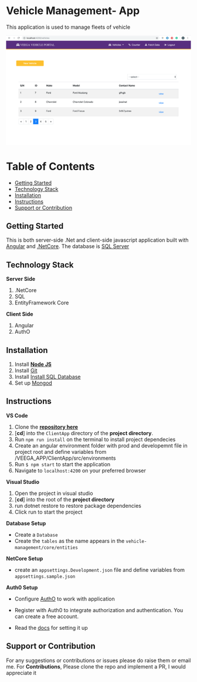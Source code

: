 # Vehicle Management- App

This application is used to manage fleets of vehicle

<img width="1440" alt="Server Side" src="./screenshot.png">

# Table of Contents

- [Getting Started](#getting-started)
- [Technology Stack](#technology-stack)
- [Installation](#installation)
- [Instructions](#instructions)
- [Support or Contribution](#support-or-contribution)

## Getting Started
This is both server-side .Net and client-side javascript application built with [Angular](https://angular.io/) and [.NetCore](https://dotnet.microsoft.com/download). The database is [SQL Server](https://www.microsoft.com/en-us/sql-server/sql-server-downloads)


## Technology Stack

**Server Side**
1. .NetCore
2. SQL
3. EntityFramework Core

**Client Side**
1. Angular
2. AuthO


## Installation

1. Install [**Node JS**](https://nodejs.org/en/)
2. Install [Git](https://git-scm.com/downloads)
3. Install [Install SQL Database](http://www.sqlservertutorial.net/install-sql-server/)
4. Set up [Mongod](https://www.codecademy.com/articles/tdd-setup-mongodb-2)


## Instructions

**VS Code**
1. Clone the [**repository here**](https://github.com/syntiara/Vehicle-Management.git)
2. [**cd**] into the `ClientApp` directory of the **project directory**.
3. Run `npm run install` on the terminal to install project dependecies
4. Create an angular environment folder with prod and developemnt file in project root and define variables from        /VEEGA_APP/ClientApp/src/environments
5. Run `$ npm start` to start the application
6. Navigate to `localhost:4200` on your preferred browser

**Visual Studio** 

1. Open the project in visual studio
2. [**cd**] into the root of the **project directory**
3. run dotnet restore to restore package dependencies
4. Click run to start the project

**Database Setup**

- Create a `Database`
- Create the `tables` as the name appears in the `vehicle-management/core/entities`

**NetCore Setup**

- create an `appsettings.Development.json` file and define variables from `appsettings.sample.json`

**Auth0 Setup**

- Configure [AuthO](https://auth0.com/) to work with application
- Register with Auth0 to integrate authorization and authentication. You can create a free account.

- Read the [docs](https://auth0.com/docs/quickstart/spa/angular2) for setting it up 


## Support or Contribution
For any suggestions or contributions or issues please do raise them or email me.
For **Contributions**, Please clone the repo and implement a PR, I would appreciate it

